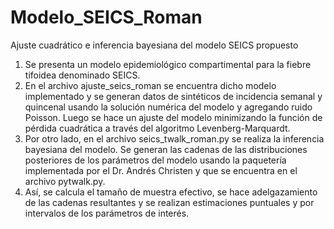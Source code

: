 # Modelo_SEICS_Roman
Ajuste cuadrático e inferencia bayesiana del modelo SEICS propuesto
1. Se presenta un modelo epidemiológico compartimental para la fiebre tifoidea denominado SEICS.
2. En el archivo ajuste_seics_roman se encuentra dicho modelo implementado y se generan datos de sintéticos de incidencia semanal y quincenal usando la solución numérica
del modelo y agregando ruido Poisson. Luego se hace un ajuste del modelo minimizando la función de pérdida cuadrática a través del algoritmo Levenberg-Marquardt.
3. Por otro lado, en el archivo seics_twalk_roman.py se realiza la inferencia bayesiana del modelo. Se generan las cadenas de las distribuciones posteriores de los 
parámetros del modelo usando la paquetería implementada por el Dr. Andrés Christen y que se encuentra en el archivo pytwalk.py.
4. Así, se calcula el tamaño de muestra efectivo, se hace adelgazamiento de las cadenas resultantes y se realizan estimaciones puntuales y por intervalos de los parámetros
de interés.
